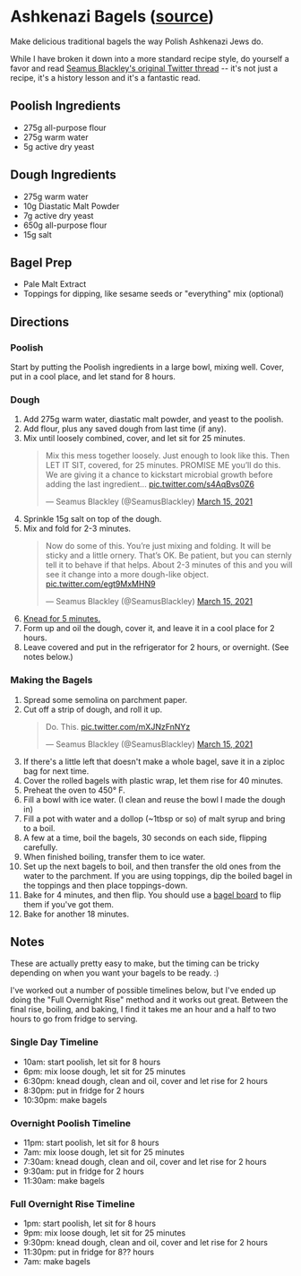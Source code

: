 
<!-- markdownlint-disable MD033 -->

# Ashkenazi Bagels ([source](https://twitter.com/SeamusBlackley/status/1371291739672125441))

Make delicious traditional bagels the way Polish Ashkenazi Jews do.

While I have broken it down into a more standard recipe style, do yourself a favor and read [Seamus Blackley's original Twitter thread](https://twitter.com/SeamusBlackley/status/1371291739672125441) -- it's not just a recipe, it's a history lesson and it's a fantastic read.

## Poolish Ingredients

* 275g all-purpose flour
* 275g warm water
* 5g active dry yeast

## Dough Ingredients

* 275g warm water
* 10g Diastatic Malt Powder
* 7g active dry yeast
* 650g all-purpose flour
* 15g salt

## Bagel Prep

* Pale Malt Extract
* Toppings for dipping, like sesame seeds or "everything" mix (optional)

## Directions

### Poolish

Start by putting the Poolish ingredients in a large bowl, mixing well.
Cover, put in a cool place, and let stand for 8 hours.

### Dough

1. Add 275g warm water, diastatic malt powder, and yeast to the poolish.
2. Add flour, plus any saved dough from last time (if any).
3. Mix until loosely combined, cover, and let sit for 25 minutes.
   <blockquote class="twitter-tweet" data-conversation="none" data-dnt="true"><p lang="en" dir="ltr">Mix this mess together loosely. Just enough to look like this. Then LET IT SIT, covered, for 25 minutes. PROMISE ME you’ll do this. We are giving it a chance to kickstart microbial growth before adding the last ingredient... <a href="https://t.co/s4AqBvs0Z6">pic.twitter.com/s4AqBvs0Z6</a></p>&mdash; Seamus Blackley (@SeamusBlackley) <a href="https://twitter.com/SeamusBlackley/status/1371332872066396161?ref_src=twsrc%5Etfw">March 15, 2021</a></blockquote> <script async src="https://platform.twitter.com/widgets.js" charset="utf-8"></script>
4. Sprinkle 15g salt on top of the dough.
5. Mix and fold for 2-3 minutes.
   <blockquote class="twitter-tweet" data-conversation="none" data-dnt="true"><p lang="en" dir="ltr">Now do some of this. You’re just mixing and folding. It will be sticky and a little ornery. That’s OK. Be patient, but you can sternly tell it to behave if that helps. About 2-3 minutes of this and you will see it change into a more dough-like object. <a href="https://t.co/egt9MxMHN9">pic.twitter.com/egt9MxMHN9</a></p>&mdash; Seamus Blackley (@SeamusBlackley) <a href="https://twitter.com/SeamusBlackley/status/1371335553619165184?ref_src=twsrc%5Etfw">March 15, 2021</a></blockquote> <script async src="https://platform.twitter.com/widgets.js" charset="utf-8"></script>
6. [Knead for 5 minutes.](https://twitter.com/SeamusBlackley/status/1371336764283965442)
7. Form up and oil the dough, cover it, and leave it in a cool place for 2 hours.
8. Leave covered and put in the refrigerator for 2 hours, or overnight.
   (See notes below.)

### Making the Bagels

1. Spread some semolina on parchment paper.
2. Cut off a strip of dough, and roll it up.
   <blockquote class="twitter-tweet" data-conversation="none" data-dnt="true"><p lang="en" dir="ltr">Do. This. <a href="https://t.co/mXJNzFnNYz">pic.twitter.com/mXJNzFnNYz</a></p>&mdash; Seamus Blackley (@SeamusBlackley) <a href="https://twitter.com/SeamusBlackley/status/1371347823824834563?ref_src=twsrc%5Etfw">March 15, 2021</a></blockquote> <script async src="https://platform.twitter.com/widgets.js" charset="utf-8"></script>
3. If there's a little left that doesn't make a whole bagel,
   save it in a ziploc bag for next time.
4. Cover the rolled bagels with plastic wrap, let them rise for 40 minutes.
5. Preheat the oven to 450° F.
6. Fill a bowl with ice water. (I clean and reuse the bowl I made the dough in)
7. Fill a pot with water and a dollop (~1tbsp or so) of malt syrup
   and bring to a boil.
8. A few at a time, boil the bagels, 30 seconds on each side, flipping carefully.
9. When finished boiling, transfer them to ice water.
10. Set up the next bagels to boil, and then transfer the old ones
    from the water to the parchment.  If you are using toppings, dip
    the boiled bagel in the toppings and then place toppings-down.
11. Bake for 4 minutes, and then flip.
    You should use a [bagel board](https://breadtopia.com/store/bagel-boards/)
    to flip them if you've got them.
12. Bake for another 18 minutes.

## Notes

These are actually pretty easy to make, but the timing can be tricky depending
on when you want your bagels to be ready.  :)

I've worked out a number of possible timelines below, but I've ended up doing the "Full Overnight Rise" method and it works out great.
Between the final rise, boiling, and baking, I find it takes me an hour and a half to two hours to go from fridge to serving.

### Single Day Timeline

* 10am: start poolish, let sit for 8 hours
* 6pm: mix loose dough, let sit for 25 minutes
* 6:30pm: knead dough, clean and oil, cover and let rise for 2 hours
* 8:30pm: put in fridge for 2 hours
* 10:30pm: make bagels

### Overnight Poolish Timeline

* 11pm: start poolish, let sit for 8 hours
* 7am: mix loose dough, let sit for 25 minutes
* 7:30am: knead dough, clean and oil, cover and let rise for 2 hours
* 9:30am: put in fridge for 2 hours
* 11:30am: make bagels

### Full Overnight Rise Timeline

* 1pm: start poolish, let sit for 8 hours
* 9pm: mix loose dough, let sit for 25 minutes
* 9:30pm: knead dough, clean and oil, cover and let rise for 2 hours
* 11:30pm: put in fridge for 8?? hours
* 7am: make bagels
